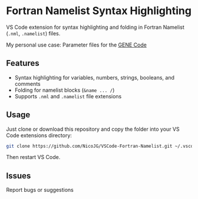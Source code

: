 # Fortran Namelist Syntax Highlighting

VS Code extension for syntax highlighting and folding in Fortran Namelist (`.nml`, `.namelist`) files.

My personal use case: Parameter files for the [GENE Code](https://genecode.org/)

## Features

- Syntax highlighting for variables, numbers, strings, booleans, and comments
- Folding for namelist blocks (`&name ... /`)
- Supports `.nml` and `.namelist` file extensions

## Usage

Just clone or download this repository and copy the folder into your VS Code extensions directory:

```sh
git clone https://github.com/NicoJG/VSCode-Fortran-Namelist.git ~/.vscode/extensions/fortran-namelist
```

Then restart VS Code.

## Issues

Report bugs or suggestions
